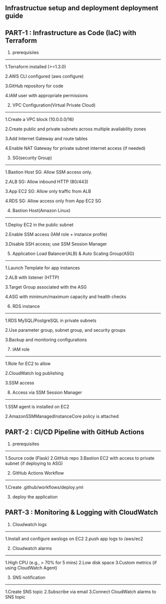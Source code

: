 Infrastructue setup and deployment deployment guide
----------------------------------------------------

PART-1 : Infrastructure as Code (IaC) with Terraform
-------
1. prerequisiies
---------------
1.Terraform installed (>=1.3.0)

2.AWS CLI configured (aws configure)

3.GitHub repository for code

4.IAM user with appropriate permissions


2. VPC Configuration(Virtual Private Cloud)
------------------------------------------
1.Create a VPC block (10.0.0.0/16)

2.Create public and private subnets across multiple availability zones

3.Add Internet Gateway and route tables

4.Enable NAT Gateway for private subnet internet access (if needed)


3. SG(security Group)
---------------------
1.Bastion Host SG: Allow SSM access only.

2.ALB SG: Allow inbound HTTP (80/443)

3.App EC2 SG: Allow only traffic from ALB

4.RDS SG: Allow access only from App EC2 SG


4. Bastion Host(Amazon Linux)
-----------------------------
1.Deploy EC2 in the public subnet

2.Enable SSM access (IAM role + instance profile)

3.Disable SSH access; use SSM Session Manager


5. Application Load Balancer(ALB) & Auto Scaling Group(ASG)
-----------------------------------------------------------
1.Launch Template for app instances

2.ALB with listener (HTTP)

3.Target Group associated with the ASG

4.ASG with minimum/maximum capacity and health checks


6. RDS instance
---------------
1.RDS MySQL/PostgreSQL in private subnets

2.Use parameter group, subnet group, and security groups

3.Backup and monitoring configurations

7. IAM role
-----------
1.Role for EC2 to allow

2.CloudWatch log publishing

3.SSM access

8. Access via SSM Session Manager
---------------------------------
1.SSM agent is installed on EC2

2.AmazonSSMManagedInstanceCore policy is attached


PART-2 :  CI/CD Pipeline with GitHub Actions
----------------------------------------------
1. prerequisites
----------------
1.Source code (Flask)
2.GitHub repo
3.Bastion EC2 with access to private subnet (if deploying to ASG)

2. GitHub Actions Workflow
----------------------------
1.Create .github/workflows/deploy.yml

3. deploy the application



PART-3 : Monitoring & Logging with CloudWatch
------------------------------------------------
1. Cloudwatch logs
------------------
1.Install and configure awslogs on EC2
2.push app logs to /aws/ec2

2. Cloudwatch alarms
-------------------
1.High CPU (e.g., > 70% for 5 mins)
2.Low disk space
3.Custom metrics (if using CloudWatch Agent)

3. SNS notification
-------------------
1.Create SNS topic
2.Subscribe via email
3.Connect CloudWatch alarms to SNS topic